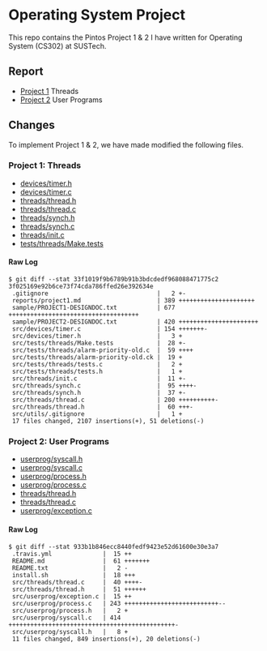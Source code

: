 # Operating System Project
This repo contains the Pintos Project 1 & 2 I have written for Operating System (CS302) at SUSTech.

## Report
- [Project 1](reports/project1.md) Threads
- [Project 2](reports/project2.md) User Programs

## Changes
To implement Project 1 & 2, we have made modified the following files.

### Project 1: Threads

- [devices/timer.h](src/devices/timer.h)
- [devices/timer.c](src/devices/timer.c)
- [threads/thread.h](src/threads/thread.h)
- [threads/thread.c](src/threads/threads.c)
- [threads/synch.h](src/threads/synch.h)
- [threads/synch.c](src/threads/synch.c)
- [threads/init.c](src/threads/init.c)
- [tests/threads/Make.tests](src/tests/threads/Make.tests)


#### Raw Log
```shell
$ git diff --stat 33f1019f9b6789b91b3bdcdedf968088471775c2 3f025169e92b6ce73f74cda786ffed26e392634e
 .gitignore                              |   2 +-
 reports/project1.md                     | 389 +++++++++++++++++++++
 sample/PROJECT1-DESIGNDOC.txt           | 677 ++++++++++++++++++++++++++++++++++++
 sample/PROJECT2-DESIGNDOC.txt           | 420 ++++++++++++++++++++++
 src/devices/timer.c                     | 154 +++++++-
 src/devices/timer.h                     |   3 +
 src/tests/threads/Make.tests            |  28 +-
 src/tests/threads/alarm-priority-old.c  |  59 ++++
 src/tests/threads/alarm-priority-old.ck |  19 +
 src/tests/threads/tests.c               |   2 +
 src/tests/threads/tests.h               |   1 +
 src/threads/init.c                      |  11 +-
 src/threads/synch.c                     |  95 ++++-
 src/threads/synch.h                     |  37 +-
 src/threads/thread.c                    | 200 ++++++++++-
 src/threads/thread.h                    |  60 +++-
 src/utils/.gitignore                    |   1 +
 17 files changed, 2107 insertions(+), 51 deletions(-)
```

### Project 2: User Programs

- [userprog/syscall.h](src/userprog/syscall.h)
- [userprog/syscall.c](src/userprog/syscall.c)
- [userprog/process.h](src/userprog/process.h)
- [userprog/process.c](src/userprog/process.c)
- [threads/thread.h](src/threads/thread.h)
- [threads/thread.c](src/threads/thread.c)
- [userprog/exception.c](src/userprog/exception.c)

#### Raw Log
```shell
$ git diff --stat 933b1b846ecc8440fedf9423e52d61600e30e3a7
 .travis.yml              |  15 ++
 README.md                |  61 +++++++
 README.txt               |   2 -
 install.sh               |  18 +++
 src/threads/thread.c     |  40 ++++-
 src/threads/thread.h     |  51 ++++++
 src/userprog/exception.c |  15 ++
 src/userprog/process.c   | 243 ++++++++++++++++++++++++++--
 src/userprog/process.h   |   2 +
 src/userprog/syscall.c   | 414 ++++++++++++++++++++++++++++++++++++++++++++++-
 src/userprog/syscall.h   |   8 +
 11 files changed, 849 insertions(+), 20 deletions(-)
```

